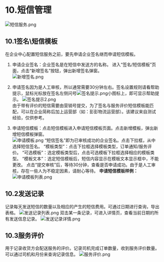 # 10.短信管理
![短信服务.png](https://i.loli.net/2019/01/15/5c3da3b234481.png)
## 10.1签名\短信模板
在企业中心配置短信服务之前，要先申请企业签名继而申请短信模板。
1. 申请企业签名：企业签名是在短信中发送方的名称。
进入“签名/短信模板”页面，点击“新增签名”按钮，弹出新增签名弹窗。  
![新增签名.png](https://i.loli.net/2019/01/15/5c3da3bec9d60.png)
2. 申请签名因为是人工审核，所以通常需要30分钟左右。签名设置规则请看帮助提示，鼠标光标放在签名左侧问号![签名提示.png](https://i.loli.net/2019/01/15/5c3da3b1eff0b.png)小图标上，即可显示帮助提示。
![签名提示2.png](https://i.loli.net/2019/01/15/5c3da3b20cff2.png)  
由于带有评价的短信需要由营销号提交，为了签名与服务评价短信模板能匹配，可以在企业简称后加上运营部（如：彭彭物流运营部）。该建议来自测试经验，仅供参考。

3. 申请短信模板：点击短信模板进入申请短信模板页面。点击新增模板，弹出新增短信模板弹窗。  
![申请模板.png](https://i.loli.net/2019/01/15/5c3da3b1ee6db.png)
“短信签名”即为已审核成功的企业签名。点击下拉框，从中选择短信签名。
“模板类型”：点击下拉框选择模板类型，订单通知/服务评价。
“可选模板”：选定模板类型后，点击可选模板下拉框选择相应的模板类型。
“模板文本”：选定短信模板后，短信内容显示在模板文本显示框中，不能更改。
点击“提交审核”后，等待30分钟，查看是否申请成功。由于是人工审核，存在一些人为不稳定因素，请耐心等待。
**申请短信模板样例：**
![申请模板列表.png](https://i.loli.net/2019/01/15/5c3da3b22ed26.png)
## 10.2发送记录
记录每天发送短信的数量以及相应的产生的短信费用。可通过日期进行查询，导出表格。
![发送记录列表.png](https://i.loli.net/2019/01/15/5c3da3b20ed6d.png)
双击某一条记录，可进入详情页，查看当前日期的所有发送信息记录。
![发送记录详情.png](https://i.loli.net/2019/01/15/5c3da3b22c839.png)
## 10.3服务评价
用于记录收货方会配送服务的评价。记录司机完成订单数量，收到服务评价数量。可以通过司机和月份来查询记录信息。
![服务评价.png](https://i.loli.net/2019/01/15/5c3da3b2156d8.png)